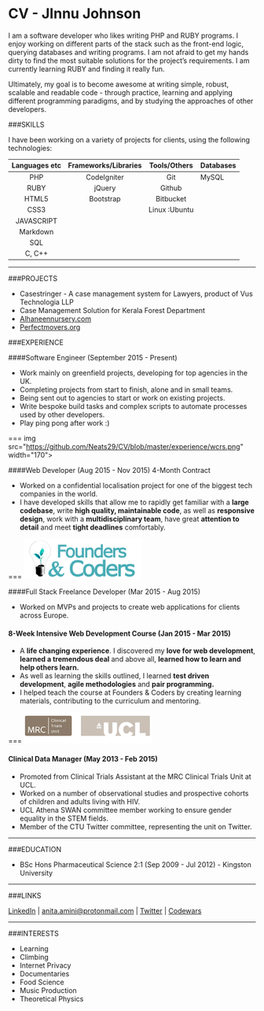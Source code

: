 # CV - JInnu Johnson 

I am a software developer who likes writing PHP and RUBY programs. I enjoy working on different parts of the stack such as the front-end logic, querying databases and writing programs. I am not afraid to get my hands dirty to find the most suitable solutions for the project’s requirements. I am currently learning RUBY and finding it really fun.

Ultimately, my goal is to become awesome at writing simple, robust, scalable and readable code - through practice, learning and applying different programming paradigms, and by studying the approaches of other developers.



###SKILLS

I have been working on a variety of projects for clients, using the following technologies:

| Languages etc | Frameworks/Libraries | Tools/Others | Databases 
|:---------:|:--------------------:|:---------:|:------------
| PHP| CodeIgniter             | Git          | MySQL|
| RUBY   | jQuery             | Github        |  |
| HTML5     | Bootstrap       | Bitbucket  | 
| CSS3     |              |Linux :Ubuntu | 
| JAVASCRIPT      |       |   | 
| Markdown  |                 | 
| SQL         |            |      | 
| C, C++         |        |          | 


---
###PROJECTS
- Casestringer - A case management system for Lawyers, product of Vus Technologia LLP
- Case Management Solution for Kerala Forest Department
- [Alhaneennursery.com](http://www.alhaneennursery.com/)
- [Perfectmovers.org](www.perfectmovers.org)



###EXPERIENCE



####Software Engineer (September 2015 - Present)
- Work mainly on greenfield projects, developing for top agencies in the UK. 
- Completing projects from start to finish, alone and in small teams.
- Being sent out to agencies to start or work on existing projects.
- Write bespoke build tasks and complex scripts to automate processes used by other developers.
- Play ping pong after work :)

===
img src="https://github.com/Neats29/CV/blob/master/experience/wcrs.png" width="170">

####Web Developer (Aug 2015 - Nov 2015) 4-Month Contract 
- Worked on a confidential localisation project for one of the biggest tech companies in the world.
- I have developed skills that allow me to rapidly get familiar with a __large codebase__, write __high quality, maintainable code__, as well as __responsive design__, work with a __multidisciplinary team__, have great __attention to detail__ and meet __tight deadlines__ comfortably.

===
<img src="https://github.com/Neats29/CV/blob/master/experience/fac.png" width="240">

####Full Stack Freelance Developer (Mar 2015 - Aug 2015)

- Worked on MVPs and projects to create web applications for clients across Europe.

#### 8-Week Intensive Web Development Course (Jan 2015 - Mar 2015)

- A __life changing experience__. I discovered my __love for web development__, __learned a tremendous deal__ and above all, __learned how to learn and help others learn.__
- As well as learning the skills outlined, I learned __test driven development__, __agile methodologies__ and __pair programming.__
- I helped teach the course at Founders & Coders by creating learning materials, contributing to the curriculum and mentoring.

===
<img src="https://github.com/Neats29/CV/blob/master/experience/mrc.png" width="260">

#### Clinical Data Manager (May 2013 - Feb 2015)

- Promoted from Clinical Trials Assistant at the MRC Clinical Trials Unit at UCL.
- Worked on a number of observational studies and prospective cohorts of children and adults living with HIV.
- UCL Athena SWAN committee member working to ensure gender equality in the STEM fields.
- Member of the CTU Twitter committee, representing the unit on Twitter.

--- 


###EDUCATION
- BSc Hons Pharmaceutical Science 2:1  (Sep 2009 - Jul 2012) - Kingston University

---
###LINKS

[LinkedIn](https://uk.linkedin.com/in/anitaamini) | [anita.amini@protonmail.com](mailto:anita.amini@protonmail.com) |
[Twitter](https://twitter.com/neats29) | [Codewars](http://www.codewars.com/users/Neats29)

---
###INTERESTS
* Learning
* Climbing
* Internet Privacy
* Documentaries
* Food Science
* Music Production
* Theoretical Physics

